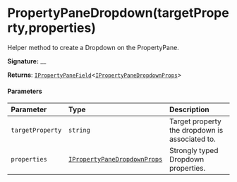 # PropertyPaneDropdown(targetProperty,properties)



Helper method to create a Dropdown on the PropertyPane.

**Signature:** __

**Returns**: [`IPropertyPaneField`](../../sp-webpart-base/interface/ipropertypanefield.md)<[`IPropertyPaneDropdownProps`](../../sp-webpart-base/interface/ipropertypanedropdownprops.md)>





#### Parameters


| Parameter	   | Type    | Description |
|:-------------|:---------------|:------------|
| `targetProperty`    | `string` | Target property the dropdown is associated to. |
| `properties`    | [`IPropertyPaneDropdownProps`](../../sp-webpart-base/interface/ipropertypanedropdownprops.md) | Strongly typed Dropdown properties. |



